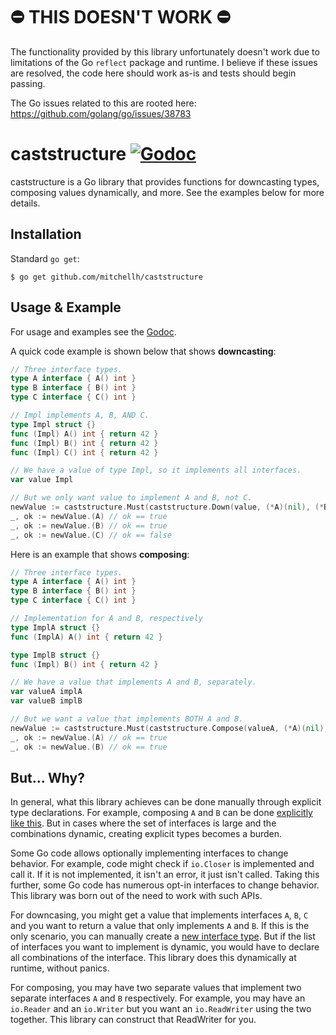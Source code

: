 # ⛔️ THIS DOESN'T WORK ⛔️

The functionality provided by this library unfortunately doesn't work due
to limitations of the Go `reflect` package and runtime. I believe if these 
issues are resolved, the code here should work as-is and tests should begin
passing. 

The Go issues related to this are rooted here: https://github.com/golang/go/issues/38783

# caststructure [![Godoc](https://godoc.org/github.com/mitchellh/caststructure?status.svg)](https://godoc.org/github.com/mitchellh/caststructure)

caststructure is a Go library that provides functions for downcasting types,
composing values dynamically, and more. See the examples below for more details.

## Installation

Standard `go get`:

```
$ go get github.com/mitchellh/caststructure
```

## Usage & Example

For usage and examples see the [Godoc](http://godoc.org/github.com/mitchellh/caststructure).

A quick code example is shown below that shows **downcasting**:

```go
// Three interface types.
type A interface { A() int }
type B interface { B() int }
type C interface { C() int }

// Impl implements A, B, AND C.
type Impl struct {}
func (Impl) A() int { return 42 }
func (Impl) B() int { return 42 }
func (Impl) C() int { return 42 }

// We have a value of type Impl, so it implements all interfaces.
var value Impl

// But we only want value to implement A and B, not C.
newValue := caststructure.Must(caststructure.Down(value, (*A)(nil), (*B)(nil)))
_, ok := newValue.(A) // ok == true
_, ok := newValue.(B) // ok == true
_, ok := newValue.(C) // ok == false
```

Here is an example that shows **composing**:

```go
// Three interface types.
type A interface { A() int }
type B interface { B() int }
type C interface { C() int }

// Implementation for A and B, respectively
type ImplA struct {}
func (ImplA) A() int { return 42 }

type ImplB struct {}
func (Impl) B() int { return 42 }

// We have a value that implements A and B, separately.
var valueA implA
var valueB implB

// But we want a value that implements BOTH A and B.
newValue := caststructure.Must(caststructure.Compose(valueA, (*A)(nil), valueB, (*B)(nil)))
_, ok := newValue.(A) // ok == true
_, ok := newValue.(B) // ok == true
```

## But... Why?

In general, what this library achieves can be done manually through
explicit type declarations. For example, composing `A` and `B` can be
done [explicitly like this](https://play.golang.org/p/It0NHvZt_-w). But in
cases where the set of interfaces is large and the combinations dynamic,
creating explicit types becomes a burden.

Some Go code allows optionally implementing interfaces to change behavior.
For example, code might check if `io.Closer` is implemented and call it. If
it is not implemented, it isn't an error, it just isn't called. Taking this
further, some Go code has numerous opt-in interfaces to change behavior. This
library was born out of the need to work with such APIs.

For downcasing, you might get a value that implements interfaces `A`, `B`, `C` and you
want to return a value that only implements `A` and `B`. If this is the only
scenario, you can manually create a [new interface type](https://play.golang.org/p/Sgn7MhsyrXt).
But if the list of interfaces you want to implement is dynamic, you would
have to declare all combinations of the interface. This library does this
dynamically at runtime, without panics.

For composing, you may have two separate values that implement two separate
interfaces `A` and `B` respectively. For example, you may have an `io.Reader`
and an `io.Writer` but you want an `io.ReadWriter` using the two together.
This library can construct that ReadWriter for you.
